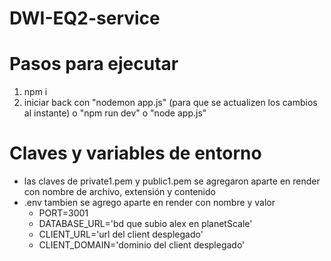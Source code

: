 # DWI-EQ2-service

# Pasos para ejecutar
1. npm i
2. iniciar back con "nodemon app.js" (para que se actualizen los cambios al instante) o "npm run dev" o "node app.js"

# Claves y variables de entorno
- las claves de private1.pem y public1.pem se agregaron aparte en render con nombre de archivo, extensión y contenido
- .env tambien se agrego aparte en render con nombre y valor 
    + PORT=3001
    + DATABASE_URL='bd que subio alex en planetScale'
    + CLIENT_URL='url del client desplegado'
    + CLIENT_DOMAIN='dominio del client desplegado'